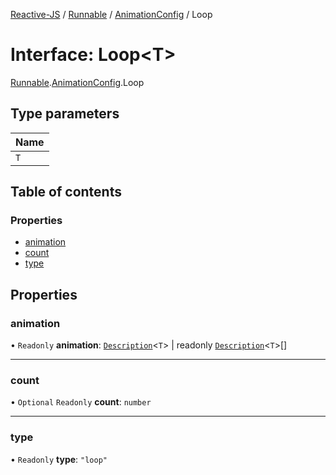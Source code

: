 [Reactive-JS](../README.md) / [Runnable](../modules/Runnable.md) / [AnimationConfig](../modules/Runnable.AnimationConfig.md) / Loop

# Interface: Loop<T\>

[Runnable](../modules/Runnable.md).[AnimationConfig](../modules/Runnable.AnimationConfig.md).Loop

## Type parameters

| Name |
| :------ |
| `T` |

## Table of contents

### Properties

- [animation](Runnable.AnimationConfig.Loop.md#animation)
- [count](Runnable.AnimationConfig.Loop.md#count)
- [type](Runnable.AnimationConfig.Loop.md#type)

## Properties

### animation

• `Readonly` **animation**: [`Description`](../modules/Runnable.AnimationConfig.md#description)<`T`\> \| readonly [`Description`](../modules/Runnable.AnimationConfig.md#description)<`T`\>[]

___

### count

• `Optional` `Readonly` **count**: `number`

___

### type

• `Readonly` **type**: ``"loop"``
